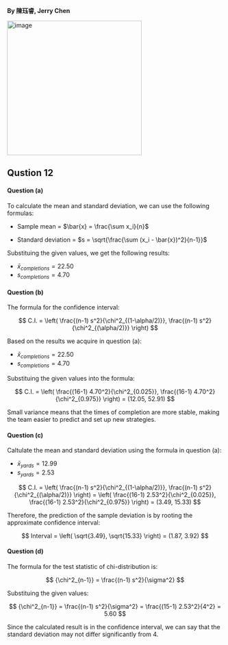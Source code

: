 **By 陳珏睿, Jerry Chen**

<img width="314" alt="image" src="https://github.com/user-attachments/assets/0c9c7c41-174c-49b2-b5f8-7fce38242cec" />

## Qustion 12
#### Question (a)

To calculate the mean and standard deviation, we can use the following formulas:

- Sample mean = $\bar{x} = \frac{\sum x_i}{n}$
  
- Standard deviation = $s = \sqrt{\frac{\sum (x_i - \bar{x})^2}{n-1}}$

Substituing the given values, we get the following results: 
- $\bar{x}_{completions} = 22.50$
- $s_{completions} = 4.70$

#### Question (b)

The formula for the confidence interval:

$$
C.I. = \left( \frac{(n-1) s^2}{\chi^2_{(1-\alpha/2)}}, \frac{(n-1) s^2}{\chi^2_{(\alpha/2)}} \right)
$$

Based on the results we acquire in question (a):
- $\bar{x}_{completions} = 22.50$
- $s_{completions} = 4.70$

Substituing the given values into the formula:

$$
C.I. = \left( \frac{(16-1) 4.70^2}{\chi^2_{0.025}}, \frac{(16-1) 4.70^2}{\chi^2_{0.975}} \right) = (12.05, 52.91)
$$

Small variance means that the times of completion are more stable, making the team easier to predict and set up new strategies.

#### Question (c)
Caltulate the mean and standard deviation using the formula in question (a):
- $\bar{x}_{yards} = 12.99$
- $s_{yards} = 2.53$


$$
C.I. = \left( \frac{(n-1) s^2}{\chi^2_{(1-\alpha/2)}}, \frac{(n-1) s^2}{\chi^2_{(\alpha/2)}} \right)
= \left( \frac{(16-1) 2.53^2}{\chi^2_{0.025}}, \frac{(16-1) 2.53^2}{\chi^2_{0.975}} \right) = (3.49, 15.33)
$$

Therefore, the prediction of the sample deviation is by rooting the approximate confidence interval:

$$
Interval = \left( \sqrt{3.49}, \sqrt{15.33} \right) = (1.87, 3.92)
$$

#### Question (d)
The formula for the test statistic of chi-distribution is:

$$
{\chi^2_{n-1}} = \frac{(n-1) s^2}{\sigma^2}
$$

Substituing the given values:

$$
{\chi^2_{n-1}} = \frac{(n-1) s^2}{\sigma^2} = \frac{(15-1) 2.53^2}{4^2} = 5.60
$$

Since the calculated result is in the confidence interval, we can say that the standard deviation may not differ significantly from 4. 

